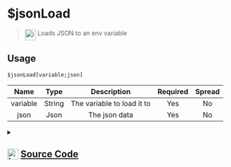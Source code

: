 # $jsonLoad
> <img align="top" src="https://upload.wikimedia.org/wikipedia/commons/thumb/e/e4/Infobox_info_icon.svg/160px-Infobox_info_icon.svg.png?20150409153300" alt="image" width="25" height="auto"> Loads JSON to an env variable
## Usage
```
$jsonLoad[variable;json]
```
| Name | Type | Description | Required | Spread
| :---: | :---: | :---: | :---: | :---: |
variable | String | The variable to load it to | Yes | No
json | Json | The json data | Yes | No
<details>
<summary>
    
## <img align="top" src="https://cdn4.iconfinder.com/data/icons/iconsimple-logotypes/512/github-512.png" alt="image" width="25" height="auto">  [Source Code](https://github.com/tryforge/ForgeScript-V2/blob/main/src/native/jsonLoad.ts)
    
</summary>
    
```ts
import { ArgType, NativeFunction, Return } from "../structures"

export default new NativeFunction({
    name: "$jsonLoad",
    version: "1.0.0",
    description: "Loads JSON to an env variable",
    brackets: true,
    args: [
        {
            name: "variable",
            description: "The variable to load it to",
            rest: false,
            type: ArgType.String,
            required: true,
        },
        {
            name: "json",
            description: "The json data",
            type: ArgType.Json,
            required: true,
            rest: false,
        },
    ],
    unwrap: true,
    execute(ctx, [name, json]) {
        ctx.setEnvironmentKey(name, json)
        return this.success()
    },
})

```
    
</details>